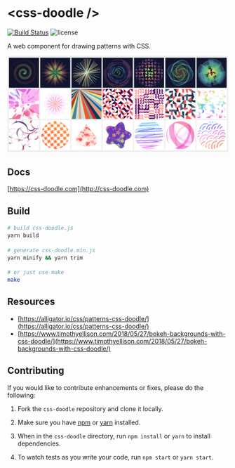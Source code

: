 # &lt;css-doodle /&gt;

[![Build Status](https://travis-ci.org/css-doodle/css-doodle.svg?branch=master)](https://travis-ci.org/css-doodle/css-doodle)
![license](https://img.shields.io/github/license/mashape/apistatus.svg)


A web component for drawing patterns with CSS.

<a href="https://css-doodle.com/">
  <img src="screenshot/doodle.png" width="800px" />
</a>

## Docs
[https://css-doodle.com](http://css-doodle.com)

## Build

```bash
# build css-doodle.js
yarn build

# generate css-doodle.min.js
yarn minify && yarn trim

# or just use make
make
```

## Resources

* [https://alligator.io/css/patterns-css-doodle/](https://alligator.io/css/patterns-css-doodle/)
* [https://www.timothyellison.com/2018/05/27/bokeh-backgrounds-with-css-doodle/](https://www.timothyellison.com/2018/05/27/bokeh-backgrounds-with-css-doodle/)

## Contributing

If you would like to contribute enhancements or fixes, please do the following:

1. Fork the `css-doodle` repository and clone it locally.

2. Make sure you have [npm](https://www.npmjs.com/) or [yarn](https://yarnpkg.com/) installed.

3. When in the `css-doodle` directory, run `npm install` or `yarn` to install dependencies.

4. To watch tests as you write your code, run `npm start` or `yarn start`.
